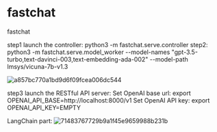 # fastchat
fastchat


step1  launch the controller: python3 -m fastchat.serve.controller
step2: python3 -m fastchat.serve.model_worker --model-names "gpt-3.5-turbo,text-davinci-003,text-embedding-ada-002" --model-path lmsys/vicuna-7b-v1.3 


![a857bc770a1bd9d6f09fcea006dc544](https://github.com/AliaXueting/fastchat/assets/96671351/b15ab77a-655b-4b0f-a004-53273e7f416c)

step3 launch the RESTful API server: 
Set OpenAI base url: export OPENAI_API_BASE=http://localhost:8000/v1
Set OpenAI API key: export OPENAI_API_KEY=EMPTY

LangChain part:
![71483767729b9a1f45e9659988b231b](https://github.com/AliaXueting/fastchat/assets/96671351/e4781242-cd3a-41a8-8e60-00f69e202c21)


